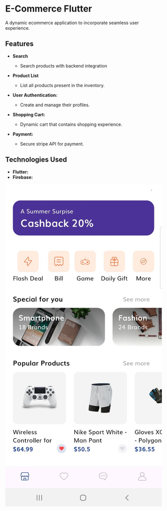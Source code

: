 # E-Commerce Flutter

A dynamic ecommerce application to incorporate seamless user experience.

## Features


- **Search**
    - Search products with backend integration

- **Product List**
    - List all products present in the inventory.

- **User Authentication:**
    - Create and manage their profiles.

- **Shopping Cart:**
    - Dynamic cart that contains shopping experience.

- **Payment:**
    - Secure stripe API for payment.

## Technologies Used

- **Flutter:**
- **Firebase:**

![E commerce Demo Application](images/e-commerce.jpg)
